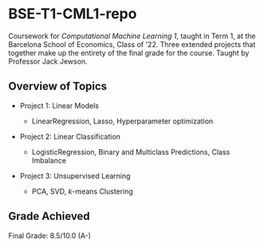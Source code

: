 # BSE-T1-CML1-repo
Coursework for *Computational Machine Learning 1*, taught in Term 1, at the Barcelona School of Economics, Class of '22. Three extended projects that together make up the entirety of the final grade for the course. Taught by Professor Jack Jewson.

## Overview of Topics
* Project 1: Linear Models
  * LinearRegression, Lasso, Hyperparameter optimization


* Project 2: Linear Classification
  * LogisticRegression, Binary and Multiclass Predictions, Class Imbalance


* Project 3: Unsupervised Learning 
  * PCA, SVD, *k*-means Clustering

## Grade Achieved
Final Grade: 8.5/10.0 (A-)
